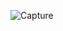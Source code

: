 ![Capture](https://user-images.githubusercontent.com/28908397/59981464-42713480-960c-11e9-8207-aece70e91b16.JPG)
